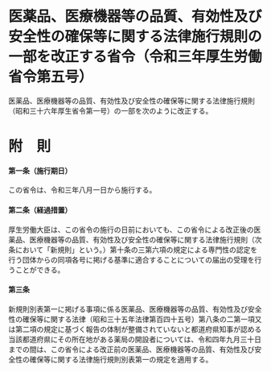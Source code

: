 # 医薬品、医療機器等の品質、有効性及び安全性の確保等に関する法律施行規則の一部を改正する省令（令和三年厚生労働省令第五号）
医薬品、医療機器等の品質、有効性及び安全性の確保等に関する法律施行規則（昭和三十六年厚生省令第一号）の一部を次のように改正する。
# 附　則
#### 第一条（施行期日）
この省令は、令和三年八月一日から施行する。
#### 第二条（経過措置）
厚生労働大臣は、この省令の施行の日前においても、この省令による改正後の医薬品、医療機器等の品質、有効性及び安全性の確保等に関する法律施行規則（次条において「新規則」という。）第十条の三第六項の規定による専門性の認定を行う団体からの同項各号に掲げる基準に適合することについての届出の受理を行うことができる。
#### 第三条
新規則別表第一に掲げる事項に係る医薬品、医療機器等の品質、有効性及び安全性の確保等に関する法律（昭和三十五年法律第百四十五号）第八条の二第一項又は第二項の規定に基づく報告の体制が整備されていないと都道府県知事が認める当該都道府県にその所在地がある薬局の開設者については、令和四年九月三十日までの間は、この省令による改正前の医薬品、医療機器等の品質、有効性及び安全性の確保等に関する法律施行規則別表第一の規定を適用する。
